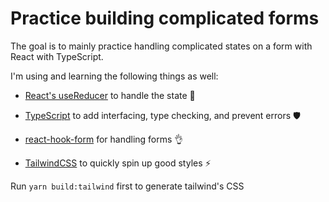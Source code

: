 # Practice building complicated forms

The goal is to mainly practice handling complicated states on a form with React with TypeScript.

I'm using and learning the following things as well:

- [React's useReducer](https://reactjs.org/docs/hooks-reference.html#usereducer) to handle the state 🧶

- [TypeScript](https://www.typescriptlang.org/) to add interfacing, type checking, and prevent errors 🛡

- [react-hook-form](https://react-hook-form.com/) for handling forms 👌

- [TailwindCSS](https://tailwindcss.com/) to quickly spin up good styles ⚡

Run `yarn build:tailwind` first to generate tailwind's CSS
